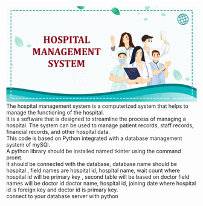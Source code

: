 <img src = "readmeimage.jpg">
The hospital management system is a computerized system that helps to manage the functioning of the hospital.<br>
It is a software that is designed to streamline the process of managing a hospital. The system can be used to manage patient records, staff records, financial records, and other hospital data.<br>
This code is based on Python integrated with a database management system of mySQl.<br>
A python library should be installed named tkinter using the command promt.<br>
It should be connected with the database, database name should be hospital , field names  are hospital id, hospital name, wait count where hospital id will be primary key , second table will be based on doctor field names will be doctor id doctor name, hospital id, joining date where hospital id is foreign key and doctor id is primary key.<br>
connect to your database server with python<br>
